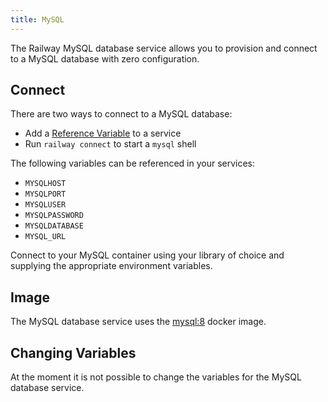 ```yaml
---
title: MySQL
---
```


The Railway MySQL database service allows you to provision and connect to a
MySQL database with zero configuration.

## Connect

There are two ways to connect to a MySQL database:

- Add a [Reference Variable](/develop/variables#reference-variables) to a service
- Run `railway connect` to start a `mysql` shell

The following variables can be referenced in your services:

- `MYSQLHOST`
- `MYSQLPORT`
- `MYSQLUSER`
- `MYSQLPASSWORD`
- `MYSQLDATABASE`
- `MYSQL_URL`

Connect to your MySQL container using your library of choice and supplying the
appropriate environment variables.

## Image

The MySQL database service uses the [mysql:8](https://hub.docker.com/_/mysql) docker image.

## Changing Variables

At the moment it is not possible to change the variables for the MySQL database service. 
